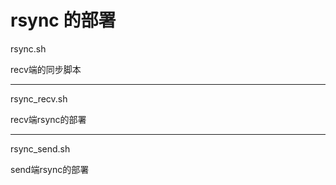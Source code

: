 # rsync 的部署

rsync.sh

recv端的同步脚本

---

rsync_recv.sh 

recv端rsync的部署


---
rsync_send.sh

send端rsync的部署
